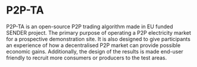 # P2P-TA
P2P-TA is an open-source P2P trading algorithm made in EU funded SENDER project. The primary purpose of operating a P2P electricity market for a prospective demonstration site. It is also designed to give participants an experience of how a decentralised P2P market can provide possible economic gains. Additionally, the design of the results is made end-user friendly to recruit more consumers or producers to the test areas.  
